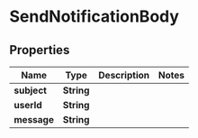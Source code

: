 

# SendNotificationBody


## Properties

| Name | Type | Description | Notes |
|------------ | ------------- | ------------- | -------------|
|**subject** | **String** |  |  |
|**userId** | **String** |  |  |
|**message** | **String** |  |  |



